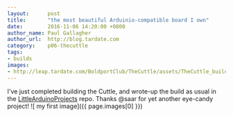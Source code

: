 ```yaml
---
layout:      post
title:       "the most beautiful Arduinio-compatible board I own"
date:        2016-11-06 14:20:00 +0800
author_name: Paul Gallagher
author_url:  http://blog.tardate.com
category:    p06-thecuttle
tags:
- builds
images:
- http://leap.tardate.com/BoldportClub/TheCuttle/assets/TheCuttle_build.jpg
---
```


I've just completed building the Cuttle, and wrote-up the build as usual in the
[LittleArduinoProjects](https://github.com/tardate/LittleArduinoProjects/tree/master/BoldportClub/TheCuttle)
repo. Thanks @saar for yet another eye-candy project!
![ my first image]({{ page.images[0] }})
